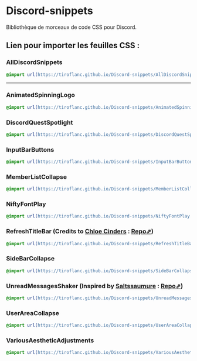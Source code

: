 # Discord-snippets
Bibliothèque de morceaux de code CSS pour Discord.

## Lien pour importer les feuilles CSS :

### AllDiscordSnippets
```CSS
@import url(https://tiroflanc.github.io/Discord-snippets/AllDiscordSnippets.css);
```
---
### AnimatedSpinningLogo
```CSS
@import url(https://tiroflanc.github.io/Discord-snippets/AnimatedSpinningLogo.css);
```
### DiscordQuestSpotlight
```CSS
@import url(https://tiroflanc.github.io/Discord-snippets/DiscordQuestSpotlight.css);
```
### InputBarButtons
```CSS
@import url(https://tiroflanc.github.io/Discord-snippets/InputBarButtons.css);
```
### MemberListCollapse
```CSS
@import url(https://tiroflanc.github.io/Discord-snippets/MemberListCollapse.css);
```
### NiftyFontPlay
```CSS
@import url(https://tiroflanc.github.io/Discord-snippets/NiftyFontPlay.css);
```
### RefreshTitleBar (Credits to [Chloe Cinders](https://github.com/chloecinders) : [Repo⇗](https://github.com/chloecinders/visual-refresh-compact-title-bar))
```CSS
@import url(https://tiroflanc.github.io/Discord-snippets/RefreshTitleBar.css);
```
### SideBarCollapse
```CSS
@import url(https://tiroflanc.github.io/Discord-snippets/SideBarCollapse.css);
```
### UnreadMessagesShaker (Inspired by [Saltssaumure](https://github.com/Saltssaumure) : [Repo⇗](https://github.com/MiniDiscordThemes/Snippets/tree/main/themes/UnreadShake))
```CSS
@import url(https://tiroflanc.github.io/Discord-snippets/UnreadMessagesShaker.css);
```
### UserAreaCollapse
```CSS
@import url(https://tiroflanc.github.io/Discord-snippets/UserAreaCollapse.css);
```
### VariousAestheticAdjustments
```CSS
@import url(https://tiroflanc.github.io/Discord-snippets/VariousAestheticAdjustments.css);
```
